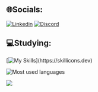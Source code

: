 ## 🌐Socials:
[![Linkedin](https://img.shields.io/badge/Linkedin-0077B5?style=for-the-badge&logo=linkedin&logoColor=white)](https://www.linkedin.com/in/matheus-marcelo-pereira-menezes-662267295/)
[![Discord](https://img.shields.io/badge/Discord-7289DA?style=for-the-badge&logo=discord&logoColor=white)](https://discordapp.com/users/627859505774067712)

## 💻Studying:
[![My Skills](https://skillicons.dev/icons?i=html,css,js,cpp,python,react,nodejs,mysql,vercel,postgres,bash,linux,)](https://skillicons.dev)

![Most used languages](https://github-readme-stats.vercel.app/api/top-langs/?username=matheusmarcelo01&theme=tokyonight&hide_border=true&custom_title=Most%20%used%20%languages)

[![](https://visitcount.itsvg.in/api?id=matheusmarcelo01&label=Profile%20Views&color=12&icon=2&pretty=true)](https://visitcount.itsvg.in)
